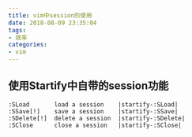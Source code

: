 ```yaml
---
title: vim中session的使用
date: 2018-08-09 23:35:04
tags:
- 效率
categories:
- vim
---
```


## 使用Startify中自带的session功能

```
:SLoad       load a session    |startify-:SLoad|
:SSave[!]    save a session    |startify-:SSave|
:SDelete[!]  delete a session  |startify-:SDelete|
:SClose      close a session   |startify-:SClose|
```

